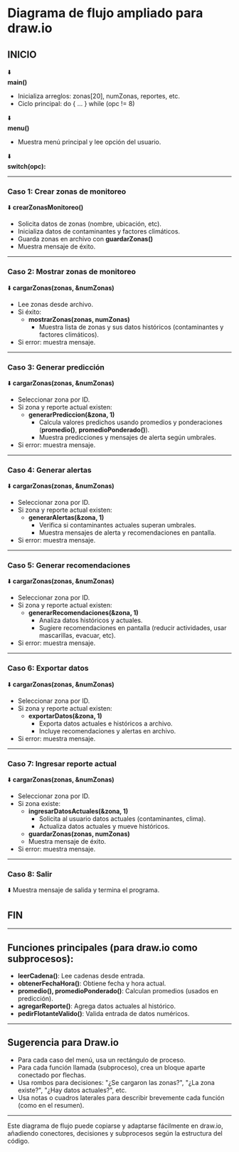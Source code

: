 # Diagrama de flujo ampliado para draw.io

## INICIO

⬇️  
**main()**
- Inicializa arreglos: zonas[20], numZonas, reportes, etc.
- Ciclo principal: do { ... } while (opc != 8)

⬇️  
**menu()**
- Muestra menú principal y lee opción del usuario.

⬇️  
**switch(opc):**

---

### Caso 1: Crear zonas de monitoreo

⬇️
**crearZonasMonitoreo()**
- Solicita datos de zonas (nombre, ubicación, etc).
- Inicializa datos de contaminantes y factores climáticos.
- Guarda zonas en archivo con **guardarZonas()**
- Muestra mensaje de éxito.

---

### Caso 2: Mostrar zonas de monitoreo

⬇️
**cargarZonas(zonas, &numZonas)**
- Lee zonas desde archivo.
- Si éxito:
    - **mostrarZonas(zonas, numZonas)**
        - Muestra lista de zonas y sus datos históricos (contaminantes y factores climáticos).
- Si error: muestra mensaje.

---

### Caso 3: Generar predicción

⬇️
**cargarZonas(zonas, &numZonas)**
- Seleccionar zona por ID.
- Si zona y reporte actual existen:
    - **generarPrediccion(&zona, 1)**
        - Calcula valores predichos usando promedios y ponderaciones (**promedio()**, **promedioPonderado()**).
        - Muestra predicciones y mensajes de alerta según umbrales.
- Si error: muestra mensaje.

---

### Caso 4: Generar alertas

⬇️
**cargarZonas(zonas, &numZonas)**
- Seleccionar zona por ID.
- Si zona y reporte actual existen:
    - **generarAlertas(&zona, 1)**
        - Verifica si contaminantes actuales superan umbrales.
        - Muestra mensajes de alerta y recomendaciones en pantalla.
- Si error: muestra mensaje.

---

### Caso 5: Generar recomendaciones

⬇️
**cargarZonas(zonas, &numZonas)**
- Seleccionar zona por ID.
- Si zona y reporte actual existen:
    - **generarRecomendaciones(&zona, 1)**
        - Analiza datos históricos y actuales.
        - Sugiere recomendaciones en pantalla (reducir actividades, usar mascarillas, evacuar, etc).
- Si error: muestra mensaje.

---

### Caso 6: Exportar datos

⬇️
**cargarZonas(zonas, &numZonas)**
- Seleccionar zona por ID.
- Si zona y reporte actual existen:
    - **exportarDatos(&zona, 1)**
        - Exporta datos actuales e históricos a archivo.
        - Incluye recomendaciones y alertas en archivo.
- Si error: muestra mensaje.

---

### Caso 7: Ingresar reporte actual

⬇️
**cargarZonas(zonas, &numZonas)**
- Seleccionar zona por ID.
- Si zona existe:
    - **ingresarDatosActuales(&zona, 1)**
        - Solicita al usuario datos actuales (contaminantes, clima).
        - Actualiza datos actuales y mueve históricos.
    - **guardarZonas(zonas, numZonas)**
    - Muestra mensaje de éxito.
- Si error: muestra mensaje.

---

### Caso 8: Salir

⬇️
Muestra mensaje de salida y termina el programa.

## FIN

---

## Funciones principales (para draw.io como subprocesos):

- **leerCadena()**: Lee cadenas desde entrada.
- **obtenerFechaHora()**: Obtiene fecha y hora actual.
- **promedio(), promedioPonderado()**: Calculan promedios (usados en predicción).
- **agregarReporte()**: Agrega datos actuales al histórico.
- **pedirFlotanteValido()**: Valida entrada de datos numéricos.

---

## Sugerencia para Draw.io

- Para cada caso del menú, usa un rectángulo de proceso.
- Para cada función llamada (subproceso), crea un bloque aparte conectado por flechas.
- Usa rombos para decisiones: "¿Se cargaron las zonas?", "¿La zona existe?", "¿Hay datos actuales?", etc.
- Usa notas o cuadros laterales para describir brevemente cada función (como en el resumen).

---

Este diagrama de flujo puede copiarse y adaptarse fácilmente en draw.io, añadiendo conectores, decisiones y subprocesos según la estructura del código.

